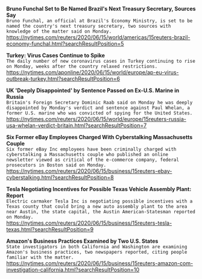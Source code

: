 **Bruno Funchal Set to Be Named Brazil's Next Treasury Secretary, Sources Say**\
`Bruno Funchal, an official at Brazil's Economy Ministry, is set to be named the country's next treasury secretary, two sources with knowledge of the matter said on Monday.`\
https://nytimes.com/reuters/2020/06/15/world/americas/15reuters-brazil-economy-funchal.html?searchResultPosition=5

**Turkey: Virus Cases Continue to Spike**\
`The daily number of new coronavirus cases in Turkey continuing to rise on Monday, weeks after the country relaxed restrictions.`\
https://nytimes.com/aponline/2020/06/15/world/europe/ap-eu-virus-outbreak-turkey.html?searchResultPosition=6

**UK 'Deeply Disappointed' by Sentence Passed on Ex-U.S. Marine in Russia**\
`Britain's Foreign Secretary Dominic Raab said on Monday he was deeply disappointed by Monday's verdict and sentence against Paul Whelan, a former U.S. marine who was convicted of spying for the United States.`\
https://nytimes.com/reuters/2020/06/15/world/europe/15reuters-russia-usa-whelan-verdict-britain.html?searchResultPosition=7

**Six Former eBay Employees Charged With Cyberstalking Massachusetts Couple**\
`Six former eBay Inc employees have been criminally charged with cyberstalking a Massachusetts couple who published an online newsletter viewed as critical of the e-commerce company, federal prosecutors in Boston said on Monday.`\
https://nytimes.com/reuters/2020/06/15/business/15reuters-ebay-cyberstalking.html?searchResultPosition=8

**Tesla Negotiating Incentives for Possible Texas Vehicle Assembly Plant: Report**\
`Electric carmaker Tesla Inc is negotiating possible incentives with a Texas county that could bring a new auto assembly plant to the area near Austin, the state capital, the Austin American-Statesman reported on Monday.`\
https://nytimes.com/reuters/2020/06/15/business/15reuters-tesla-texas.html?searchResultPosition=9

**Amazon's Business Practices Examined by Two U.S. States**\
`State investigators in both California and Washington are examining Amazon's business practices, two newspapers reported, citing people familiar with the matter. `\
https://nytimes.com/reuters/2020/06/15/business/15reuters-amazon-com-investigation-california.html?searchResultPosition=10

